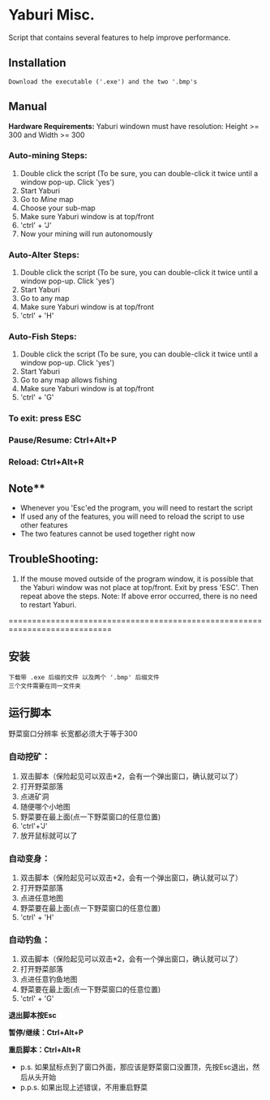 # Yaburi Misc.
Script that contains several features to help improve performance.

## Installation
	Download the executable ('.exe') and the two '.bmp's
	

## Manual
**Hardware Requirements:** 
	Yaburi windown must have resolution: Height >= 300 and Width >= 300
### Auto-mining Steps:
1. Double click the script 
(To be sure, you can double-click it twice until a window pop-up. Click 'yes')
2. Start Yaburi
3. Go to *Mine* map
4. Choose your sub-map
5. Make sure Yaburi window is at top/front
6. 'ctrl' + 'J'
7. Now your mining will run autonomously

### Auto-Alter Steps:
1. Double click the script 
(To be sure, you can double-click it twice until a window pop-up. Click 'yes')
2. Start Yaburi
3. Go to any map
4. Make sure Yaburi window is at top/front
5. 'ctrl' + 'H'

### Auto-Fish Steps:
1. Double click the script 
(To be sure, you can double-click it twice until a window pop-up. Click 'yes')
2. Start Yaburi
3. Go to any map allows fishing
4. Make sure Yaburi window is at top/front
5. 'ctrl' + 'G'

### To exit: press ESC
### Pause/Resume: Ctrl+Alt+P
### Reload: Ctrl+Alt+R

## Note**
* Whenever you 'Esc'ed the program, you will need to restart the script
* If used any of the features, you will need to reload the script to use other features
* The two features cannot be used together right now

## TroubleShooting:
1. If the mouse moved outside of the program window, it is possible that the Yaburi window was not place at top/front. Exit by press 'ESC'. Then repeat above the steps. 
	Note: If above error occurred, there is no need to restart Yaburi. 
	
============================================================================


## 安装
	下载带 .exe 后缀的文件 以及两个 '.bmp' 后缀文件
	三个文件需要在同一文件夹

## 运行脚本
野菜窗口分辨率 长宽都必须大于等于300
### 自动挖矿：
1. 双击脚本（保险起见可以双击*2，会有一个弹出窗口，确认就可以了）
2. 打开野菜部落
3. 点进矿洞
4. 随便哪个小地图
5. 野菜要在最上面(点一下野菜窗口的任意位置)
6. 'ctrl'+'J'
7. 放开鼠标就可以了

### 自动变身：
1. 双击脚本（保险起见可以双击*2，会有一个弹出窗口，确认就可以了）
2. 打开野菜部落
3. 点进任意地图
4. 野菜要在最上面(点一下野菜窗口的任意位置)
5. 'ctrl' + 'H'

### 自动钓鱼：
1. 双击脚本（保险起见可以双击*2，会有一个弹出窗口，确认就可以了）
2. 打开野菜部落
3. 点进任意钓鱼地图
4. 野菜要在最上面(点一下野菜窗口的任意位置)
5. 'ctrl' + 'G'

**退出脚本按Esc**

**暂停/继续：Ctrl+Alt+P**

**重启脚本：Ctrl+Alt+R**

- p.s. 如果鼠标点到了窗口外面，那应该是野菜窗口没置顶，先按Esc退出，然后从头开始
- p.p.s. 如果出现上述错误，不用重启野菜
